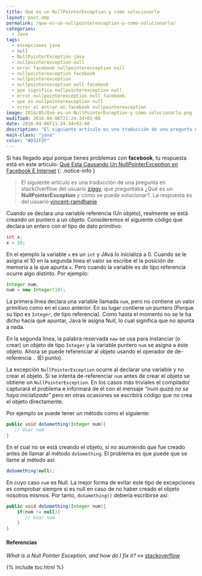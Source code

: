 ```yaml
---
title: Qué es un NullPointerException y cómo solucionarlo
layout: post.amp
permalink: /que-es-un-nullpointerexception-y-como-solucionarlo/
categories:
  - Java
tags:
  - excepciones java
  - null
  - NullPointerException java
  - nullpointerexception null
  - error facebook nullpointerexception null
  - nullpointerexception facebook
  - nullpointerexception
  - nullpointerexception null facebook
  - que significa nullpointerexception null
  - error nullpointerexception null facebook
  - que es nullpointerexception null
  - error al entrar en facebook nullpointerexception
image: 2014/05/Qué-es-un-NullPointerException-y-cómo-solucionarlo.png
modified: 2016-04-06T21:24:34+02:00
date: 2016-04-06T21:24:34+02:00
description: "El siguiente artículo es una traducción de una pregunta en stackOverflow del usuario ziggy, que preguntaba ¿Qué es un NullPointerException y cómo se puede solucionar?. La respuesta es del usuario vincent-ramdhanie"
main-class: "java"
color: "#D32F2F"
---
```

Si has llegado aquí porque tienes problemas con **facebook**, tu respuesta está en este artículo: [Qué Esta Causando Un NullPointerException en Facebook E Internet](/nullpointerexception-facebook "Qué Esta Causando Un NullPointerException en Facebook E Internet")
{: .notice-info }

> El siguiente artículo es una traducción de una pregunta en stackOverflow del usuario <a href="http://stackoverflow.com/users/29182/ziggy" target="_blank">ziggy</a>, que preguntaba ¿Qué es un **NullPointerException** y cómo se puede solucionar?. La respuesta es del usuario <a href="http://stackoverflow.com/users/27439/vincent-ramdhanie" target="_blank">vincent-ramdhanie</a>

Cuando se declara una variable referencia (Un objeto), realmente se está creando un puntero a un objeto. Consideremos el siguiente código que declara un entero con el tipo de dato primitivo:

<!--ad-->

```java
int x;
x = 10;

```

En el ejemplo la variable `x` es un `int` y JAva lo inicializa a 0. Cuando se le asigna el 10 en la segunda línea el valor se escribe el la posición de memoria a la que apunta `x`. Pero cuando la variable es de tipo referencia ocurre algo distinto. Por ejemplo:

```java
Integer num;
num = new Integer(10);

```

La primera línea declara una variable llamada `num`, pero no contiene un valor primitivo como en el caso anterior. En su lugar contiene un puntero (Porque su tipo es `Integer`, de tipo referencia). Como hasta el momento no se le ha dicho hacia qué apuntar, Java le asigna Null, lo cual significa que no apunta a nada.

En la segunda línea, la palabra reservada `new` se usa para instanciar (o crear) un objeto de tipo `Integer` y la variable puntero `num` se asigna a éste objeto. Ahora se puede referenciar al objeto usando el operador de de-referencia `.` (El punto).

La excepción `NullPointerException` ocurre al declarar una variable y no crear el objeto. Si se intenta de-referenciar `num` antes de crear el objeto se obtiene un `NullPointerException`. En los casos más triviales el compilador capturará el problema e informará de él con el mensaje *“num quizá no se haya inicializado”* pero en otras ocasiones se escribirá código que no crea el objeto directamente.

Por ejemplo se puede tener un método como el siguiente:

```java
public void doSomething(Integer num){
   // Usar num
}

```

En el cual no se está creando el objeto, si no asumiendo que fue creado antes de llamar al método `doSomething`. El problema es que puede que se llame al método así:

```java
doSomething(null);

```

En cuyo caso `num` es Null. La mejor forma de evitar este tipo de excepciones es comprobar siempre si es null en caso de no haber creado el objeto nosotros mismos. Por tanto, `doSomething()` debería escribirse así:

```java
public void doSomething(Integer num){
    if(num != null){
       // Usar num
    }
}

```

#### Referencias

*What is a Null Pointer Exception, and how do I fix it?* »» <a href="http://stackoverflow.com/a/218510/1612432" target="_blank">stackoverflow</a>



{% include toc.html %}
